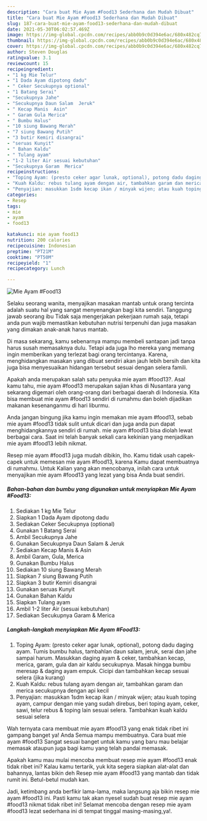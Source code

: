 ```yaml
---
description: "Cara buat Mie Ayam #Food13 Sederhana dan Mudah Dibuat"
title: "Cara buat Mie Ayam #Food13 Sederhana dan Mudah Dibuat"
slug: 187-cara-buat-mie-ayam-food13-sederhana-dan-mudah-dibuat
date: 2021-05-30T06:02:57.469Z
image: https://img-global.cpcdn.com/recipes/abb0b9c0d394e6ac/680x482cq70/mie-ayam-food13-foto-resep-utama.jpg
thumbnail: https://img-global.cpcdn.com/recipes/abb0b9c0d394e6ac/680x482cq70/mie-ayam-food13-foto-resep-utama.jpg
cover: https://img-global.cpcdn.com/recipes/abb0b9c0d394e6ac/680x482cq70/mie-ayam-food13-foto-resep-utama.jpg
author: Steven Douglas
ratingvalue: 3.1
reviewcount: 15
recipeingredient:
- "1 kg Mie Telur"
- "1 Dada Ayam dipotong dadu"
- " Ceker Secukupnya optional"
- "1 Batang Serai"
- "Secukupnya Jahe"
- "Secukupnya Daun Salam  Jeruk"
- " Kecap Manis  Asin"
- " Garam Gula Merica"
- " Bumbu Halus"
- "10 siung Bawang Merah"
- "7 siung Bawang Putih"
- "3 butir Kemiri disangrai"
- "seruas Kunyit"
- " Bahan Kaldu"
- " Tulang ayam"
- "1-2 liter Air sesuai kebutuhan"
- "Secukupnya Garam  Merica"
recipeinstructions:
- "Toping Ayam: (presto ceker agar lunak, optional), potong dadu daging ayam. Tumis bumbu halus, tambahlan daun salam, jeruk, serai dan jahe sampai harum. Masukkan daging ayam &amp; ceker, tambahkan kecap, merica, garam, gula dan air kaldu secukupnya. Masak hingga bumbu meresap &amp; daging ayam empuk. Cicipi dan tambahkan kecap sesuai selera (jika kurang)"
- "Kuah Kaldu: rebus tulang ayam dengan air, tambahkan garam dan merica secukupnya dengan api kecil"
- "Penyajian: masukkan 1sdm kecap ikan / minyak wijen; atau kuah toping ayam, campur dengan mie yang sudah direbus, beri toping ayam, ceker, sawi, telur rebus &amp; toping lain sesuai selera. Tambahkan kuah kaldu sesuai selera"
categories:
- Resep
tags:
- mie
- ayam
- food13

katakunci: mie ayam food13 
nutrition: 200 calories
recipecuisine: Indonesian
preptime: "PT21M"
cooktime: "PT50M"
recipeyield: "1"
recipecategory: Lunch

---
```



![Mie Ayam #Food13](https://img-global.cpcdn.com/recipes/abb0b9c0d394e6ac/680x482cq70/mie-ayam-food13-foto-resep-utama.jpg)

Selaku seorang wanita, menyajikan masakan mantab untuk orang tercinta adalah suatu hal yang sangat menyenangkan bagi kita sendiri. Tanggung jawab seorang ibu Tidak saja mengerjakan pekerjaan rumah saja, tetapi anda pun wajib memastikan kebutuhan nutrisi terpenuhi dan juga masakan yang dimakan anak-anak harus mantab.

Di masa  sekarang, kamu sebenarnya mampu membeli santapan jadi tanpa harus susah memasaknya dulu. Tetapi ada juga lho mereka yang memang ingin memberikan yang terlezat bagi orang tercintanya. Karena, menghidangkan masakan yang dibuat sendiri akan jauh lebih bersih dan kita juga bisa menyesuaikan hidangan tersebut sesuai dengan selera famili. 



Apakah anda merupakan salah satu penyuka mie ayam #food13?. Asal kamu tahu, mie ayam #food13 merupakan sajian khas di Nusantara yang sekarang digemari oleh orang-orang dari berbagai daerah di Indonesia. Kita bisa membuat mie ayam #food13 sendiri di rumahmu dan boleh dijadikan makanan kesenanganmu di hari liburmu.

Anda jangan bingung jika kamu ingin memakan mie ayam #food13, sebab mie ayam #food13 tidak sulit untuk dicari dan juga anda pun dapat menghidangkannya sendiri di rumah. mie ayam #food13 bisa diolah lewat berbagai cara. Saat ini telah banyak sekali cara kekinian yang menjadikan mie ayam #food13 lebih nikmat.

Resep mie ayam #food13 juga mudah dibikin, lho. Kamu tidak usah capek-capek untuk memesan mie ayam #food13, karena Kamu dapat membuatnya di rumahmu. Untuk Kalian yang akan mencobanya, inilah cara untuk menyajikan mie ayam #food13 yang lezat yang bisa Anda buat sendiri.

<!--inarticleads1-->

##### Bahan-bahan dan bumbu yang digunakan untuk menyiapkan Mie Ayam #Food13:

1. Sediakan 1 kg Mie Telur
1. Siapkan 1 Dada Ayam dipotong dadu
1. Sediakan  Ceker Secukupnya (optional)
1. Gunakan 1 Batang Serai
1. Ambil Secukupnya Jahe
1. Gunakan Secukupnya Daun Salam &amp; Jeruk
1. Sediakan  Kecap Manis &amp; Asin
1. Ambil  Garam, Gula, Merica
1. Gunakan  Bumbu Halus
1. Sediakan 10 siung Bawang Merah
1. Siapkan 7 siung Bawang Putih
1. Siapkan 3 butir Kemiri disangrai
1. Gunakan seruas Kunyit
1. Gunakan  Bahan Kaldu
1. Siapkan  Tulang ayam
1. Ambil 1-2 liter Air (sesuai kebutuhan)
1. Sediakan Secukupnya Garam &amp; Merica




<!--inarticleads2-->

##### Langkah-langkah menyiapkan Mie Ayam #Food13:

1. Toping Ayam: (presto ceker agar lunak, optional), potong dadu daging ayam. Tumis bumbu halus, tambahlan daun salam, jeruk, serai dan jahe sampai harum. Masukkan daging ayam &amp; ceker, tambahkan kecap, merica, garam, gula dan air kaldu secukupnya. Masak hingga bumbu meresap &amp; daging ayam empuk. Cicipi dan tambahkan kecap sesuai selera (jika kurang)
1. Kuah Kaldu: rebus tulang ayam dengan air, tambahkan garam dan merica secukupnya dengan api kecil
1. Penyajian: masukkan 1sdm kecap ikan / minyak wijen; atau kuah toping ayam, campur dengan mie yang sudah direbus, beri toping ayam, ceker, sawi, telur rebus &amp; toping lain sesuai selera. Tambahkan kuah kaldu sesuai selera




Wah ternyata cara membuat mie ayam #food13 yang enak tidak ribet ini gampang banget ya! Anda Semua mampu membuatnya. Cara buat mie ayam #food13 Sangat sesuai banget untuk kamu yang baru mau belajar memasak ataupun juga bagi kamu yang telah pandai memasak.

Apakah kamu mau mulai mencoba membuat resep mie ayam #food13 enak tidak ribet ini? Kalau kamu tertarik, yuk kita segera siapkan alat-alat dan bahannya, lantas bikin deh Resep mie ayam #food13 yang mantab dan tidak rumit ini. Betul-betul mudah kan. 

Jadi, ketimbang anda berfikir lama-lama, maka langsung aja bikin resep mie ayam #food13 ini. Pasti kamu tak akan nyesel sudah buat resep mie ayam #food13 nikmat tidak ribet ini! Selamat mencoba dengan resep mie ayam #food13 lezat sederhana ini di tempat tinggal masing-masing,ya!.

